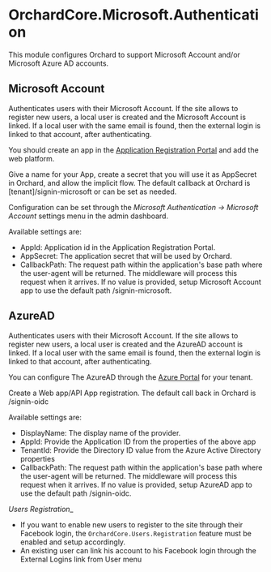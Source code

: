 # OrchardCore.Microsoft.Authentication

This module configures Orchard to support Microsoft Account and/or Microsoft Azure AD accounts.

## Microsoft Account
Authenticates users with their Microsoft Account. 
If the site allows to register new users, a local user is created and the Microsoft Account is linked.
If a local user with the same email is found, then the external login is linked to that account, after authenticating.

You should create an app in the [Application Registration Portal](https://apps.dev.microsoft.com) and add the web platform.

Give a name for your App, create a secret that you will use it as AppSecret in Orchard, and allow the implicit flow. The default callback at Orchard is [tenant]/signin-microsoft or can be set as needed.

Configuration can be set through the _Microsoft Authentication -> Microsoft Account_ settings menu in the admin dashboard.

Available settings are:

+ AppId: Application id in the Application Registration Portal.
+ AppSecret: The application secret that will be used by Orchard.
+ CallbackPath: The request path within the application's base path where the user-agent will be returned. The middleware will process this request when it arrives.
If no value is provided, setup Microsoft Account app to use the default path /signin-microsoft.

## AzureAD
Authenticates users with their Microsoft Account.
If the site allows to register new users, a local user is created and the AzureAD account is linked.
If a local user with the same email is found, then the external login is linked to that account, after authenticating.

You can configure The AzureAD through the [Azure Portal](https://portal.azure.com) for your tenant. 

Create a Web app/API App registration. The default call back in Orchard is /signin-oidc

Available settings are:
+ DisplayName: The display name of the provider.
+ AppId: Provide the Application ID from the properties of the above app
+ TenantId: Provide the Directory ID value from the Azure Active Directory properties
+ CallbackPath: The request path within the application's base path where the user-agent will be returned. The middleware will process this request when it arrives.
If no value is provided, setup AzureAD app to use the default path /signin-oidc.

*Users Registration*_
+ If you want to enable new users to register to the site through their Facebook login, the `OrchardCore.Users.Registration` feature must be enabled and setup accordingly.
+ An existing user can link his account to his Facebook login through the External Logins link from User menu



